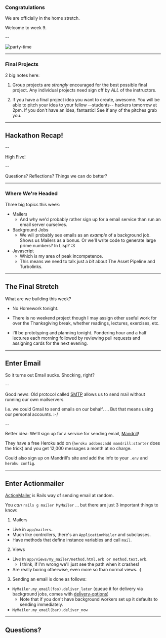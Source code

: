 ### Congratulations

We are officially in the home stretch.

Welcome to week 9.

--

![party-time](http://media2.giphy.com/media/hsBZfDG7wiWHu/giphy.gif)

---

### Final Projects

2 big notes here:

1. Group projects are *strongly* encouraged for the best possible final project.
   Any individual projects need sign off by *ALL* of the instructors.

2. If you have a final project idea you want to create, awesome.
   You will be able to pitch your idea to your fellow --students-- hackers tomorrow at 2pm.
   If you don't have an idea, fantastic! See if any of the pitches grab you.

---

## Hackathon Recap!

--

[High Five!](http://i.imgur.com/hko6ZkT.gifv)

--

Questions? Reflections? Things we can do better?

---

### Where We're Headed

Three big topics this week:

* Mailers
  * And why we'd probably rather sign up for a
    email service than run an email server ourselves.
* Background Jobs
  * We will probably see emails as an *example*
    of a background job. Shows us Mailers as a bonus.
    Or we'll write code to generate large prime numbers? In Lisp? :3
* Javascript
  * Which is my area of peak incompetence.
  * This means we need to talk just a *bit*
    about The Asset Pipeline and Turbolinks.

---

## The Final Stretch

What are we building this week?

* No Homework tonight.

* There is no weekend project though I may assign other useful work
  for over the Thanksgiving break, whether readings, lectures, exercises, etc.

* I'll be prototyping and planning tonight. Pondering hour and a half lectures
  each morning followed by reviewing pull requests and assigning cards for
  the next evening.

---

## Enter Email

So it turns out Email sucks. Shocking, right?

--

Good news: Old protocol called [SMTP][smtp] allows us to send mail without running our own mailservers.

I.e. we could Gmail to send emails on our behalf. ... But that means using our personal accounts. :-/

[smtp]: https://en.wikipedia.org/wiki/Simple_Mail_Transfer_Protocol

--

Better idea: We'll sign up for a service for sending email, [Mandrill][mandrill]!

They have a free Heroku add on (`heroku addons:add mandrill:starter` does the trick) and you get 12,000 messages a month at no charge.

Could also sign up on Mandrill's site and add the info to your `.env` and `heroku config`.

[mandrill]: https://devcenter.heroku.com/articles/mandrill

---

## Enter Actionmailer

[ActionMailer][mailer-guide] is Rails way of sending email at random.

You *can* `rails g mailer MyMailer` ... but there are just 3 important things to know:

1. Mailers
  * Live in `app/mailers`.
  * Much like controllers, there's an `ApplicationMailer` and subclasses.
  * Have methods that define instance variables and call `mail`.
2. Views
  * Live in `app/views/my_mailer/method.html.erb or method.text.erb`.
    * I think, if I'm wrong we'll just see the path when it crashes!
  * Are really boring otherwise, even more so than normal views. :)
3. Sending an email is done as follows:
  * `MyMailer.my_email(foo).deliver_later` (queue it for delivery via background jobs, comes with [delivery-options])
    * Note that if you don't have background workers set up it defaults to sending immediately.
  * `MyMailer.my_email(bar).deliver_now`

[actionmailer]: http://api.rubyonrails.org/classes/ActionMailer/Base.html
[mailer-guide]: http://guides.rubyonrails.org/action_mailer_basics.html
[delivery-options]: http://edgeapi.rubyonrails.org/classes/ActionMailer/MessageDelivery.html

---

## Questions?
